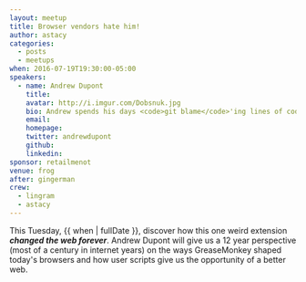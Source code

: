 ```yaml
---
layout: meetup
title: Browser vendors hate him!
author: astacy
categories:
  - posts
  - meetups
when: 2016-07-19T19:30:00-05:00
speakers:
  - name: Andrew Dupont
    title:
    avatar: http://i.imgur.com/Dobsnuk.jpg
    bio: Andrew spends his days <code>git blame</code>'ing lines of code written by <a href="https://twitter.com/aaronforsander">@aaronforsander</a> and <a href="https://twitter.com/slexaxton">@SlexAxton</a>.
    email:
    homepage:
    twitter: andrewdupont
    github:
    linkedin:
sponsor: retailmenot
venue: frog
after: gingerman
crew:
  - lingram
  - astacy
---
```


This Tuesday, {{ when | fullDate }}, discover how this one weird extension **_changed the web forever_**. Andrew Dupont will give us a 12 year perspective (most of a century in internet years) on the ways GreaseMonkey shaped today's browsers and how user scripts give us the opportunity of a better web.
